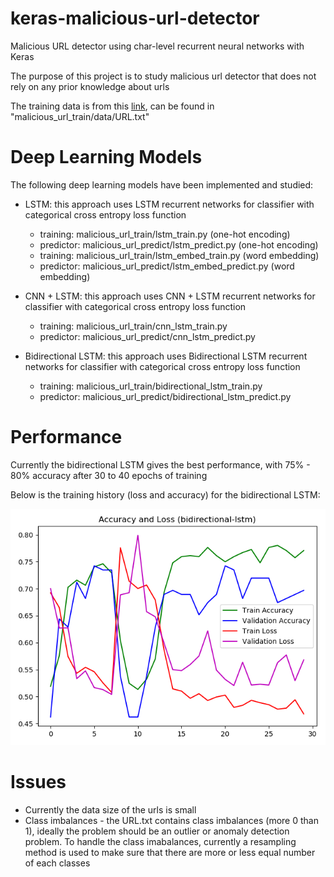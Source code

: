 # keras-malicious-url-detector

Malicious URL detector using char-level recurrent neural networks with Keras

The purpose of this project is to study malicious url detector that does not rely on any prior knowledge about urls

The training data is from this [link](https://github.com/vaseem-khan/URLcheck), can be found in "malicious_url_train/data/URL.txt"

# Deep Learning Models

The following deep learning models have been implemented and studied:

* LSTM: this approach uses LSTM recurrent networks for classifier with categorical cross entropy loss function
    * training: malicious_url_train/lstm_train.py (one-hot encoding)
    * predictor: malicious_url_predict/lstm_predict.py (one-hot encoding)
    * training: malicious_url_train/lstm_embed_train.py (word embedding)
    * predictor: malicious_url_predict/lstm_embed_predict.py (word embedding)
    
* CNN + LSTM: this approach uses CNN + LSTM recurrent networks for classifier with categorical cross entropy loss function
    * training: malicious_url_train/cnn_lstm_train.py 
    * predictor: malicious_url_predict/cnn_lstm_predict.py 
    
* Bidirectional LSTM: this approach uses Bidirectional LSTM recurrent networks for classifier with categorical cross entropy loss function
    * training: malicious_url_train/bidirectional_lstm_train.py 
    * predictor: malicious_url_predict/bidirectional_lstm_predict.py 

# Performance

Currently the bidirectional LSTM gives the best performance, with 75% - 80% accuracy after 30 to 40 epochs of training   

Below is the training history (loss and accuracy) for the bidirectional LSTM:

![bidirection-lstm-history](/malicious_url_train/reports/bidirectional-lstm-history.png)

# Issues

* Currently the data size of the urls is small
* Class imbalances - the URL.txt contains class imbalances (more 0 than 1), ideally the problem should be an outlier 
or anomaly detection problem. To handle the class imabalances, currently a resampling method is used to make sure that 
there are more or less equal number of each classes